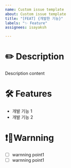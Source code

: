 ```yaml
---
name: Custom issue template
about: Custom issue template
title: "[FEAT] {개발한 기능}"
labels: "✨ Feature"
assignees: isayaksh

---
```


# ✏️ Description
Description content

# 🛠 Features
- 개발 기능 1
- 개발 기능 2

# ❗️Warnning
- [ ] warnning point1
- [ ] warnning point1

